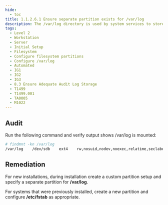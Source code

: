 ```yaml
---
hide:
  - toc
title: 1.1.2.6.1 Ensure separate partition exists for /var/log
description: The /var/log directory is used by system services to store log data.
tags:
  - Level 2
  - Workstation
  - Server
  - Initial Setup
  - Filesystem
  - Configure filesystem partitions
  - Configure /var/log
  - Automated
  - IG1
  - IG2
  - IG3
  - 8.3 Ensure Adequate Audit Log Storage
  - T1499
  - T1499.001
  - TA0005
  - M1022
---
```


## Audit
Run the following command and verify output shows /var/log is mounted:
```bash
# findmnt -kn /var/log
/var/log 	/dev/sdb 	ext4	rw,nosuid,nodev,noexec,relatime,seclabel
```

## Remediation
For new installations, during installation create a custom partition setup and specify a separate partition for **/var/log**.

For systems that were previously installed, create a new partition and configure **/etc/fstab** as appropriate.
